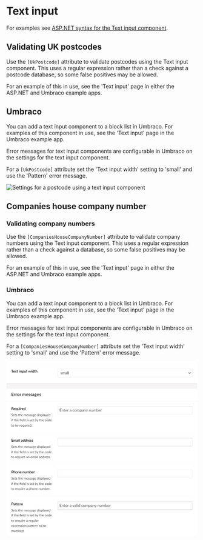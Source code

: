 # Text input

For examples see [ASP.NET syntax for the Text input component](https://github.com/gunndabad/govuk-frontend-aspnetcore/blob/main/docs/components/text-input.md).

## Validating UK postcodes

Use the `[UkPostcode]` attribute to validate postcodes using the Text input component. This uses a regular expression rather than a check against a postcode database, so some false positives may be allowed.

For an example of this in use, see the 'Text input' page in either the ASP.NET and Umbraco example apps.

## Umbraco

You can add a text input component to a block list in Umbraco. For examples of this component in use, see the 'Text input' page in the Umbraco example app.

Error messages for text input components are configurable in Umbraco on the settings for the text input component.

For a `[UkPostcode]` attribute set the 'Text input width' setting to 'small' and use the 'Pattern' error message.

![Settings for a postcode using a text input component](/docs/images/uk-postcode-settings.png)


## Companies house company number

### Validating company numbers

Use the `[CompaniesHouseCompanyNumber]` attribute to validate company numbers using the Text input component. This uses a regular expression rather than a check against a database, so some false positives may be allowed.

For an example of this in use, see the 'Text input' page in either the ASP.NET and Umbraco example apps.

### Umbraco

You can add a text input component to a block list in Umbraco. For examples of this component in use, see the 'Text input' page in the Umbraco example app.

Error messages for text input components are configurable in Umbraco on the settings for the text input component.

For a `[CompaniesHouseCompanyNumber]` attribute set the 'Text input width' setting to 'small' and use the 'Pattern' error message.

![Settings for a company number using a text input component](/docs/images/company-number-settings.png)
